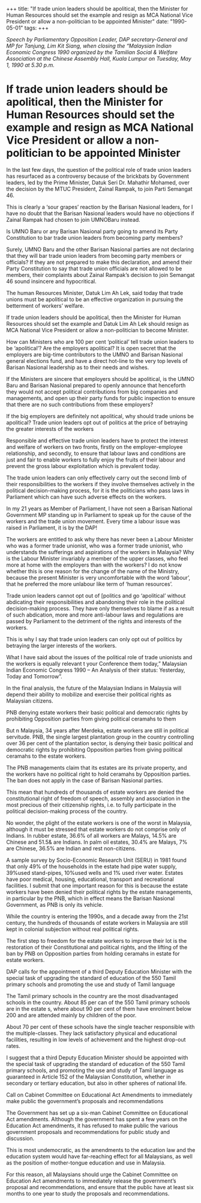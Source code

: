+++ 
title: "If trade union leaders should be apolitical, then the Minister for Human Resources should set the example and resign as MCA National Vice President or allow a non-politician to be appointed Minister"
date: "1990-05-01"
tags:
+++

_Speech by Parliamentary Opposition Leader, DAP secretary-General and MP for Tanjung, Lim Kit Siang, when closing the “Malaysian Indian Economic Congress 1990 organized by the Tamilian Social & Welfare Association at the Chinese Assembly Hall, Kuala Lumpur on Tuesday, May 1, 1990 at 5.30 p.m._

# If trade union leaders should be apolitical, then the Minister for Human Resources should set the example and resign as MCA National Vice President or allow a non-politician to be appointed Minister

In the last few days, the question of the political role of trade union leaders has resurfaced as a controversy because of the brickbats by Government leaders, led by the Prime Minister, Datuk Seri Dr. Mahathir Mohamed, over the decision by the MTUC President, Zainal Rampak, to join Parti Semangat 46.</u>

This is clearly a ‘sour grapes’ reaction by the Barisan Nasional leaders, for I have no doubt that the Barisan Nasional leaders would have no objections if Zainal Rampak had chosen to join UMNOBaru instead.

Is UMNO Baru or any Barisan Nasional party going to amend its Party Constitution to bar trade union leaders from becoming party members?

Surely, UMNO Baru and the other Barisan Nasional parties are not declaring that they will bar trade union leaders from becoming party members or officials? If they are not prepared to make this declaration, and amend their Party Constitution to say that trade union officials are not allowed to be members, their complaints about Zainal Rampak’s decision to join Semangat 46 sound insincere and hypocritical.

The human Resources Minister, Datuk Lim Ah Lek, said today that trade unions must be apolitical to be an effective organization in pursuing the betterment of workers’ welfare.

If trade union leaders should be apolitical, then the Minister for Human Resources should set the example and Datuk Lim Ah Lek should resign as MCA National Vice President or allow a non-politician to become Minister.

How can Ministers who are 100 per cent ‘political’ tell trade union leaders to be ‘apolitical’? Are the employers apolitical? It is open secret that  the employers are big-time contributors to the UMNO and Barisan Nasional general elections fund, and have a direct hot-line to the very top levels of Barisan Nasional leadership as to their needs and wishes.

If the Ministers are sincere that employers should be apolitical, is the UMNO Baru and Barisan Nasional prepared to openly announce that henceforth they would not accept political contributions from big companies and managements, and open up their party funds for public inspection to ensure that there are no such contributions from these employers?

If the big employers are definitely not apolitical, why should trade unions be apolitical?
Trade union leaders opt out of politics at the price of betraying the greater interests of the workers

Responsible and effective trade union leaders have to protect the interest and welfare of workers on two fronts, firstly on the employer-employee relationship, and secondly, to ensure that labour laws and conditions are just and fair to enable workers to fully enjoy the fruits of their labour and prevent the gross labour exploitation which is prevalent today.

The trade union leaders can only effectively carry out the second limb of their responsibilities to the 
workers if they involve themselves actively in the political decision-making process, for it is the politicians who pass laws in Parliament which can have such adverse effects on the workers.

In my 21 years as Member of Parliament, I have not seen a Barisan National Government MP standing up in Parliament to speak up for the cause of the workers and the trade union movement. Every time a labour issue was raised in Parliament, it is by the DAP!

The workers are entitled to ask why there has never been a Labour Minister who was a former trade unionist, who was a former trade unionist, who understands the sufferings and aspirations of the workers in Malaysia? Why is the Labour Minister invariably a member of the upper classes, who feel more at home with the employers than with the workers? I do not know whether this is one reason for the change of the name of the Ministry, because the present Minister is very uncomfortable with the word ‘labour’, that he preferred the more unlabour like term of ‘human resources’. 

Trade union leaders cannot opt out of [politics and go ‘apolitical’ without abdicating their responsibilities and abandoning their role in the political decision-making process. They have only themselves to blame if as a result of such abdication, more and more anti-labour laws and regulations are passed by Parliament to the detriment of the rights and interests of the workers.

This is why I say that trade union leaders can only opt out of politics by betraying the larger interests of the workers.

What I have said about the issues of the political role of trade unionists and the workers is equally relevant t your Conference them today,” Malaysian Indian Economic Congress 1990 – An Analysis of their status: Yesterday, Today and Tomorrow”.

In the final analysis, the future of the Malaysian Indians in Malaysia will depend their ability to mobilize and exercise their political rights as Malaysian citizens.

PNB denying estate workers their basic political and democratic rights by prohibiting Opposition parties from giving political ceramahs to them

But n Malaysia, 34 years after Merdeka, estate workers are still in political servitude. PNB, the single largest plantation group in the country controlling over 36 per cent of the plantation sector, is denying their basic political and democratic rights by prohibiting Opposition parties from giving political ceramahs to the estate workers.

The PNB managements claim that its estates are its private property, and the workers have no political right to hold ceramahs by Opposition parties. The ban does not apply in the case of Barisan Nasional parties.

This mean that hundreds of thousands of estate workers are denied the constitutional right of freedom of speech, assembly and association in the most precious of their citizenship rights, i.e. to fully participate in the political decision-making process of the country.

No wonder, the plight of the estate workers is one of the worst in Malaysia, although it must be stressed 
that estate workers do not comprise only of Indians. In rubber estate, 36.6% of all workers are Malays, 14.5% are Chinese and 51.5& are Indians. In palm oil estates, 30.4% are Malays, 7% are Chinese, 36.5% are Indian and rest non-citizens.

A sample survey by Socio-Economic Research Unit (SERU) in 1981 found that only 49% of the households in the estate had pipe water supply, 39%used stand-pipes, 10%used wells and 1% used river water. Estates have poor medical, housing, educational, transport and recreational facilities.
I submit that one important reason for this is because the estate workers have been denied their political rights by the estate managements, in particular by the PNB, which in effect means the Barisan Nasional Government, as PNB is only its vehicle.

While the country is entering the 1990s, and a decade away from the 21st century, the hundreds of thousands of estate workers in Malaysia are still kept in colonial subjection without real political rights.

The first step to freedom for the estate workers to improve their lot is the restoration of their Constitutional and political rights, and the lifting of the ban by PNB on Opposition parties from holding ceramahs in estate for estate workers.

DAP calls for the appointment of a third Deputy Education Minister with the special task of upgrading the standard of education of the 550 Tamil primary schools and promoting the use and study of Tamil language

The Tamil primary schools in the country are the most disadvantaged schools in the country. About 85 per can of the 550 Tamil primary schools are in the estate s, where about 90 per cent of them have enrolment below 200 and are attended mainly by children of the poor.

About 70 per cent of these schools have the single teacher responsible with the multiple-classes. They lack satisfactory physical and educational facilities, resulting in low levels of achievement and the highest drop-out rates.

I suggest that a third Deputy Education Minister should be appointed with the special task of upgrading the standard of education of the 550 Tamil primary schools, and promoting the use and study of Tamil language as guaranteed in Article 152 of the Malaysian Constitution, whether in secondary or tertiary education, but also in other spheres of national life.

Call on Cabinet Committee on Educational Act Amendments to immediately make public the government’s proposals and recommendations

The Government has set up a six-man Cabinet Committee on Educational Act amendments. Although the government has spent a few years on the Education Act amendments, it has refused to make public the various government proposals and recommendations for public study and discussion.

This is most undemocratic, as the amendments to the education law and the education system would have far-reaching effect for all Malaysians, as well as the position of mother-tongue education and use in Malaysia.


For this reason, all Malaysians should urge the Cabinet Committee on Education Act amendments to immediately release the government’s proposal and recommendations, and ensure that the public have at least six months to one year to study the proposals and recommendations.
 

